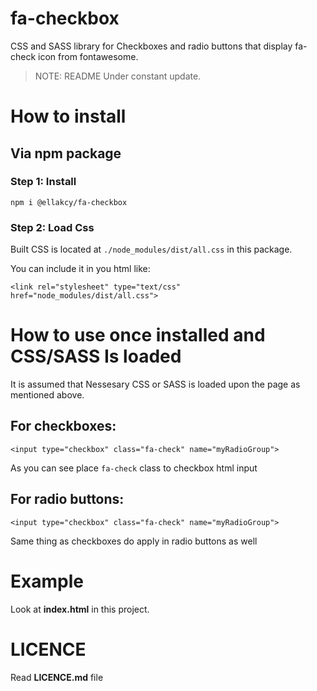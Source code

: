 # fa-checkbox

CSS and SASS library for Checkboxes and radio buttons that display fa-check icon from fontawesome.

> NOTE:
> README Under constant update.



# How to install

## Via npm package

### Step 1: Install

```
npm i @ellakcy/fa-checkbox
```

### Step 2: Load Css

Built CSS is located at `./node_modules/dist/all.css`  in this package.

You can include it in you html like:

```
<link rel="stylesheet" type="text/css" href="node_modules/dist/all.css">
```

# How to use once installed and CSS/SASS Is loaded

It is assumed that Nessesary CSS or SASS is loaded upon the page as mentioned above.

## For checkboxes:

```
<input type="checkbox" class="fa-check" name="myRadioGroup">
```
As you can see place `fa-check` class to checkbox html input

## For radio buttons:

```
<input type="checkbox" class="fa-check" name="myRadioGroup">
```

Same thing as checkboxes do apply in radio buttons as well

# Example

Look at **index.html** in this project.

# LICENCE

Read **LICENCE.md** file